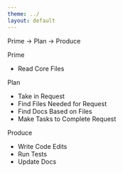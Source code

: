 ```yaml
---
theme: ../
layout: default
---
```


<div class="text-4xl text-center mb-8 text-gray-900">Prime →  Plan →  Produce</div>

<div class="grid grid-cols-3 gap-6 text-center">
<v-clicks>
<!-- PRIME -->
<div class="bg-gradient-to-b from-gray-50 to-gray-100 p-6 rounded-lg shadow-lg border-1 border-gray-400">
  <p class="text-3xl font-bold text-gray-900 mb-4">Prime</p>
  <div class="space-y-3 text-left text-sm">
    <ul class="space-y-2">
      <li>Read Core Files</li>
    </ul>
  </div>
</div>

<!-- PLAN -->
<div class="bg-gradient-to-b from-gray-50 to-gray-100 p-6 rounded-lg shadow-lg border-1 border-gray-400">
  <p class="text-3xl font-bold text-gray-900 mb-4">Plan</p>
  <div class="space-y-3 text-left text-sm">
    <ul class="space-y-2">
      <li>Take in Request</li>
      <li>Find Files Needed for Request</li>
      <li>Find Docs Based on Files</li>
      <li>Make Tasks to Complete Request</li>
    </ul>
  </div>
</div>

<!-- PRODUCE -->
<div class="bg-gradient-to-b from-gray-50 to-gray-100 p-6 rounded-lg shadow-lg border-1 border-gray-400">
  <p class="text-3xl font-bold text-gray-900 mb-4">Produce</p>
  <div class="space-y-3 text-left text-sm">
    <ul class="space-y-2">
      <li class="ml-4">Write Code Edits</li>
      <li class="ml-4">Run Tests</li>
      <li class="ml-4">Update Docs</li>
    </ul>
  </div>
</div>
</v-clicks>
</div>